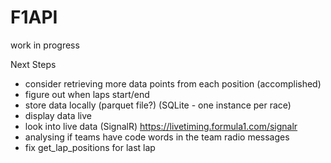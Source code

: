# F1API
work in progress

Next Steps
- consider retrieving more data points from each position (accomplished)
- figure out when laps start/end
- store data locally (parquet file?) (SQLite - one instance per race)
- display data live
- look into live data (SignalR) https://livetiming.formula1.com/signalr
- analysing if teams have code words in the team radio messages
- fix get_lap_positions for last lap
